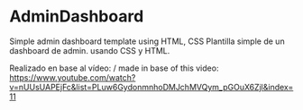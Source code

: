 # AdminDashboard
Simple admin dashboard template using HTML, CSS 
Plantilla simple de un dashboard de admin. usando CSS y HTML. 

Realizado en base al vídeo: / made in base of this video: 
https://www.youtube.com/watch?v=nUUsUAPEjFc&list=PLuw6GydonmnhoDMJchMVQym_pGOuX6Zjl&index=11
